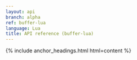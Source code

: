 ```yaml
---
layout: api
branch: alpha
ref: buffer-lua
language: Lua
title: API reference (buffer-lua)
---
```

{% include anchor_headings.html html=content %}